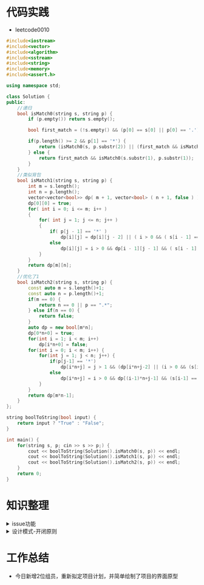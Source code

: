 # 代码实践
+ leetcode0010
```cpp
#include<iostream>
#include<vector>
#include<algorithm>
#include<sstream>
#include<string>
#include<memory>
#include<assert.h>

using namespace std;

class Solution {
public:
    //递归
    bool isMatch0(string s, string p) {
        if (p.empty()) return s.empty();

        bool first_match = (!s.empty() && (p[0] == s[0] || p[0] == '.'));

        if(p.length() >= 2 && p[1] == '*') {
            return (isMatch0(s, p.substr(2)) || (first_match && isMatch0(s.substr(1), p)));
        } else {
            return first_match && isMatch0(s.substr(1), p.substr(1));
        }
    }
    //类似背包
    bool isMatch1(string s, string p) {
        int m = s.length();
        int n = p.length();
        vector<vector<bool>> dp( m + 1, vector<bool> ( n + 1, false ) );
        dp[0][0] = true;
        for( int i = 0; i <= m; i++ )
        {
            for( int j = 1; j <= n; j++ )
            {
                if( p[j - 1] == '*' )
                    dp[i][j] = dp[i][j - 2] || ( i > 0 && ( s[i - 1] == p[j - 2] || p[j - 2] == '.' ) && dp[i - 1][j] );
                else
                    dp[i][j] = i > 0 && dp[i - 1][j - 1] && ( s[i - 1] == p[j - 1] || p[j - 1] == '.' );
            }
        }
        return dp[m][n];
    }
    //优化了1
    bool isMatch2(string s, string p) {
        const auto m = s.length()+1;
        const auto n = p.length()+1;
        if(m == 0) {
            return n == 0 || p == ".*";
        } else if(n == 0) {
            return false;
        }
        auto dp = new bool[m*n];
        dp[0*n+0] = true;
        for(int i = 1; i < m; i++)
            dp[i*n+0] = false;
        for(int i = 0; i < m; i++) {
            for(int j = 1; j < n; j++) {
                if(p[j-1] == '*')
                    dp[i*n+j] = j > 1 && (dp[i*n+j-2] || (i > 0 && (s[i-1] == p[j-2] || p[j-2] == '.') && dp[(i-1)*n+j]));
                else
                    dp[i*n+j] = i > 0 && dp[(i-1)*n+j-1] && (s[i-1] == p[j-1] || p[j-1] == '.');
            }
        }
        return dp[m*n-1];
    }
};

string boolToString(bool input) {
    return input ? "True" : "False";
}

int main() {
    for(string s, p; cin >> s >> p;) {
        cout << boolToString(Solution().isMatch0(s, p)) << endl;
        cout << boolToString(Solution().isMatch1(s, p)) << endl;
        cout << boolToString(Solution().isMatch2(s, p)) << endl;
    }
    return 0;
}
```
# 知识整理
<details>
  <summary>issue功能</summary>

## issue是什么
+ issue的构成：标题、内容、频率、标签、指派者、所属项目看板、里程碑
+ issue的典型功能：提问、交流；提bug；提需求
## 理论基础
### 异步沟通
#### 优点：
+ 跨时区合作
+ 个人开发者时间成本低
#### 挑战：
+ 总体沟通时间成本高
+ 需要经历减少沟通的回合数
+ 需要尽量在一次沟通中表达尽量多的东西
### 信息沉淀
#### 优点：
+ 所有信息都沉淀下来，可检索
+ 沉淀信息可为后来人提供有效的查询路径
## 实操进阶
### 如何降低总体沟通成本————开源社区是互惠互利，谁也不欠谁
#### 开发者：
+ 提issue之前先搜索一下相关issue(信息沉淀)
+ 提交的内容尽量详实充分
  + 例如bug：说明运行环境(OS、软件版本等)、参数配置
  + 最好可以提供日志或最小可复现仓库
  + vscode目前issue过多，它的机器人就可以做issue的分析和提示(减少重复和检索)，减少总体沟通成本
#### 维护者：
+ 维护良好的社区沟通环境
+ 提供有效的沟通指引
+ 使用末班指引开发者提供更全面的信息
+ 有效的流程设计是issue可以被更快的响应
  + 制度与流程、自动化
  + sig:标签的使用，用于issue分类
  + 如何将用户转换为贡献者
    + 增加issue响应速度，如尽量能在48小时响应(由mozilla调研)
    + 对用户的首个pr进行快速响应，使其成为长期贡献者
## 管理学的主要目的
### 在现有条件下，通过合理的组织和配置各种资源、提高生产力水平
+ 异步沟通-减少同步沟通而减少核心维护者的时间成本
+ 信息沉淀-减少沟通而减少开发者搜寻解决方案的成本和维护者反复回答的成本
+ 流程清晰-减少决策的心智成本同时降低响应时间从而是开发者有更好的体验
  + 心智成本：决定某些事情的心理成本
+ 流程自动化-减少组织的制度成本而使真题项目可以更加顺滑的运转
## 项目参与
### 特训营项目如何参与
+ 编写各个文件
</details>
<details>
  <summary>设计模式-开闭原则</summary>

### 在软件开发中，为了提高软件系统的可维护性和可复用性，增加软件的可扩展性和灵活性，程序员要尽量根据 7 条原则来开发程序，从而提高软件开发效率、节约软件开发成本和维护成本。我们将在下面的几节中依次来介绍这 7 条原则，本节首先介绍开闭原则。
## 开闭原则的定义
+ 开闭原则（Open Closed Principle，OCP）由勃兰特·梅耶（Bertrand Meyer）提出，他在 1988 年的著作《面向对象软件构造》（Object Oriented Software Construction）中提出：软件实体应当对扩展开放，对修改关闭（Software entities should be open for extension，but closed for modification），这就是开闭原则的经典定义。

### 这里的软件实体包括以下几个部分：
+ 项目中划分出的模块
+ 类与接口
+ 方法

### 开闭原则的含义是：当应用的需求改变时，在不修改软件实体的源代码或者二进制代码的前提下，可以扩展模块的功能，使其满足新的需求。

## 开闭原则的作用
### 开闭原则是面向对象程序设计的终极目标，它使软件实体拥有一定的适应性和灵活性的同时具备稳定性和延续性。具体来说，其作用如下。
1. 对软件测试的影响
  + 软件遵守开闭原则的话，软件测试时只需要对扩展的代码进行测试就可以了，因为原有的测试代码仍然能够正常运行。
2. 可以提高代码的可复用性
  + 粒度越小，被复用的可能性就越大；在面向对象的程序设计中，根据原子和抽象编程可以提高代码的可复用性。
3. 可以提高软件的可维护性
  + 遵守开闭原则的软件，其稳定性高和延续性强，从而易于扩展和维护。
## 开闭原则的实现方法
+ 可以通过“抽象约束、封装变化”来实现开闭原则，即通过接口或者抽象类为软件实体定义一个相对稳定的抽象层，而将相同的可变因素封装在相同的具体实现类中。

+ 因为抽象灵活性好，适应性广，只要抽象的合理，可以基本保持软件架构的稳定。而软件中易变的细节可以从抽象派生来的实现类来进行扩展，当软件需要发生变化时，只需要根据需求重新派生一个实现类来扩展就可以了。
</details>

# 工作总结
+ 今日新增2位组员，重新拟定项目计划，并简单绘制了项目的界面原型